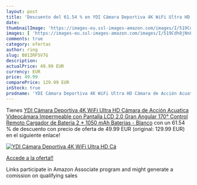```yaml
---
layout: post
title: 'Descuento del 61.54 % en YDI Cámara Deportiva 4K WiFi Ultra HD Cá'
date: 
thumbnailImage: 'https://images-eu.ssl-images-amazon.com/images/I/519Cdh8jNnL._SL200_.jpg'
images: [ 'https://images-eu.ssl-images-amazon.com/images/I/519Cdh8jNnL._SL200_.jpg' ]
comments: true
category: ofertas
author: ring
slug: B01IRF5V7G
description:
actualPrice: 49.99 EUR
currency: EUR
price: 49.99
comparePrice: 129.99 EUR
inStock: true
prodname: 'YDI Cámara Deportiva 4K WiFi Ultra HD Cámara de Acción Acuatica Videocámara Impermeable con Pantalla LCD 2.0  Gran Angular 170°  Control Remoto  Cargador de Batería  2 * 1050 mAh Baterías - Blanco'
---
```


Tienes [YDI Cámara Deportiva 4K WiFi Ultra HD Cámara de Acción Acuatica Videocámara Impermeable con Pantalla LCD 2.0  Gran Angular 170°  Control Remoto  Cargador de Batería  2 * 1050 mAh Baterías - Blanco](https://www.amazon.es/dp/B01IRF5V7G/?tag=tolees-21) con un 61.54 % de descuento con precio de oferta de 49.99 EUR (original: 129.99 EUR) en el siguiente enlace!

[![YDI Cámara Deportiva 4K WiFi Ultra HD Cá](https://images-eu.ssl-images-amazon.com/images/I/519Cdh8jNnL._SL200_.jpg)](https://www.amazon.es/dp/B01IRF5V7G/?tag=tolees-21)

[Accede a la oferta!!](https://www.amazon.es/dp/B01IRF5V7G/?tag=tolees-21)

Links participate in Amazon Associate program and might generate a comission on qualifying sales


